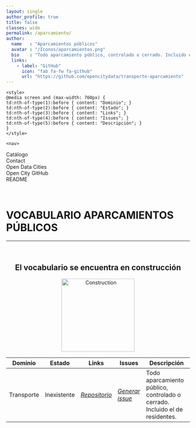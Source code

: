 ```yaml
---
layout: single
author_profile: true 
title: false
classes: wide
permalink: /aparcamiento/
author:
  name   : "Aparcamientos públicos"
  avatar : "/Iconos/aparcamientos.png"
  bio    : "Todo aparcamiento público, controlado o cerrado. Incluido el de residentes."
  links:
    - label: "GitHub"
      icon: "fab fa-fw fa-github"
      url: "https://github.com/opencitydata/transporte-aparcamiento"
---
```




 
<head>

	<style>	
	@media screen and (max-width: 760px) {
	td:nth-of-type(1):before { content: "Dominio"; }
	td:nth-of-type(2):before { content: "Estado"; }
	td:nth-of-type(3):before { content: "Links"; }	
	td:nth-of-type(4):before { content: "Issues"; }
	td:nth-of-type(5):before { content: "Descripción"; }		
	}
	</style>
	

<link rel="stylesheet" href="https://maxcdn.bootstrapcdn.com/bootstrap/4.0.0/css/bootstrap.min.css" integrity="sha384-Gn5384xqQ1aoWXA+058RXPxPg6fy4IWvTNh0E263XmFcJlSAwiGgFAW/dAiS6JXm" crossorigin="anonymous"/>
	
<link href="/CatalogoFEMP/stylesheet.css" rel="stylesheet"/>	
	
	<nav>
<div class="navMenu">
	<div class="row">    
	<div class="col-sm">
	<div class="current"><a href="https://opencitydata.github.io/CatalogoFEMP/" style="text-decoration: none;">Catálogo</a></div>
	</div>
	<div class="col-sm">
	<div class="left"><a href="/CatalogoFEMP/contact/" style="text-decoration: none;">Contact</a></div>
	</div>
	<div class="col-sm">
	<div class="left"><a href="http://vocab.linkeddata.es/datosabiertos/" style="text-decoration: none;">Open Data Cities</a></div>
	</div>
	<div class="col-sm">
	<div class="left"><a href="https://github.com/opencitydata/" style="text-decoration: none;">Open City GitHub</a></div>
	</div>
	<div class="col-sm">
  <div class="left"><a href="https://github.com/opencitydata/transporte-aparcamiento/blob/master/README.md" style="text-decoration: none;">README</a></div>
	</div>    
	</div>
</div>     
	</nav>	
	<br><br> 
</head>





<div id="bodyid">
<h1> VOCABULARIO APARCAMIENTOS PÚBLICOS </h1>
</div>
  
---

&nbsp;
 


<h2 float="right" align="center"> El vocabulario se encuentra en construcción </h2>

<p float="right" align="center">   
<img src="/CatalogoFEMP/Iconos/constrA.png" alt="Construction" width="200"/>
</p>

	
	
| Dominio |  Estado  |   Links   |   Issues   |   Descripción   | 
| -------- | -------- | --------- | ---------- | --------------- | 
| Transporte | Inexistente | *[Repositorio](https://github.com/opencitydata/transporte-aparcamiento)*  |  *[Generar issue](https://github.com/opencitydata/transporte-aparcamiento/issues)*   | Todo aparcamiento público, controlado o cerrado. Incluido el de residentes. |  
 
 

 
&nbsp;


